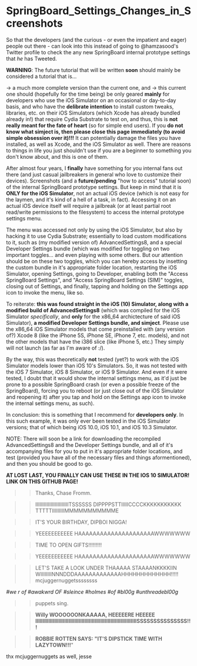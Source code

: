 # SpringBoard_Settings_Changes_in_Screenshots
So that the developers (and the curious - or even the impatient and eager) people out there - can look into this instead of going to @hamzasood's Twitter profile to check the any new SpringBoard internal prototype settings that *he* has Tweeted.

**WARNING**: The future tutorial that will be written **soon** should mainly be considered a tutorial that is...

→ a much more complete version than the current one, and
→ this current one should (hopefully for the time being) be only geared **mainly** for developers who use the iOS Simulator on an occasional or day-to-day basis, and who have the **delibrate intention** to install custom tweaks, libraries, etc. on their iOS Simulators (which Xcode has already bundled already in!) that require Cydia Substrate to test on, and thus, this is **not really meant for the fate of heart** (so for simple end users). If you **do not know what simject is, then please close this page immediately (to avoid simple obsession over it)!!!** It can potentially damage the files you have installed, as well as Xcode, and the iOS Simulator as well. There are reasons to things in life you just shouldn't use if you are a beginner to something you don't know about, and this is one of them.

After almost four years, I **finally** have something for you internal fans out there (and just casual jailbreakers in general who love to customize their devices). Screenshots (and a **future/pending** "how to access" tutorial soon) of the internal SpringBoard prototype settings. But keep in mind that it is **ONLY for the iOS Simulator**, not an actual iOS device (which is not easy for the laymen, and it's kind of a hell of a task, in fact). Accessing it on an actual iOS device itself will require a jailbreak (or at least partial root read/write permissions to the filesystem) to access the internal prototype settings menu.

The menu was accessed not only by using the iOS Simulator, but also by hacking it to use Cydia Substrate; essentially to load custom modifications to it, such as (my modified version of) AdvancedSettings8, and a special Developer Settings bundle (which was modified for toggling on two important toggles… and even playing with some others. But our attention should be on these two toggles, which you can hereby access by insetting the custom bundle in it's appropriate folder location, restarting the iOS Simulator, opening Settings, going to Developer, enabling both the "Access SpringBoard Settings", and "Access SpringBoard Settings (SIM)" toggles, closing out of Settings, and finally, tapping and holding on the Settings app icon to invoke the menu, like so.

To reiterate: **this was found straight in the iOS (10) Simulator, along with a modified build of AdvancedSettings8** (which was compiled for the iOS Simulator *specifically*, and **only** for the x86_64 archictecture of said iOS Simulator), **a modified Developer Settings bundle, and simject**. Please use the x86_64 iOS Simulator models that come preinstalled with (any version of?) Xcode 8 (like the iPhone 5S, iPhone SE, iPhone 7, etc. models), and not the other models that have the i386 slice (like iPhone 5, etc.) They simply will not launch (as far as I'm aware of :/).

By the way, this was theoretically **not** tested (yet?) to work with the iOS Simulator models lower than iOS 10's Simulators. So, it was not tested with the iOS 7 Simulator, iOS 8 Simulator, or iOS 9 Simulator. And even if it were tested, I doubt that it would show the internal settings menu, as it'd just be prone to a possible SpringBoard crash (or even a possible freeze of the SpringBoard), forcing you to reboot (or just close out of the iOS Simulator and reopening it) after you tap and hold on the Settings app icon to invoke the internal settings menu, as such).

In conclusion: this is something that I recommend for **developers only**. In this such example, it was only ever been tested in the iOS Simulator versions; that of which being iOS 10.0, iOS 10.1, and iOS 10.3 Simulator.

NOTE: There will soon be a link for downloading the recompiled AdvancedSettings8 and the Developer Settings bundle, and all of it's accompanying files for you to put in it's appropriate folder locations, and test (provided you have all of the necessary files and things aformentioned), and then you should be good to go.

**AT LOST LAST, YOU FINALLY CAN USE THESE IN THE IOS 10 SIMULATOR! LINK ON THIS GITHUB PAGE!**
    
>> Thanks, Chase Fromm.



>> IIIIIIIIIIIIIIIIIIIIIIIITSSSSSS DIPPPPSTTIIIIICCCCKKKKKKKKKKK TTTTTIIIIIIIIIMMMMMMMMMMME
    
>> IT'S YOUR BIRTHDAY, DIPBOI NIGGA!



>> YEEEEEEEEEEE HAAAAAAAAAAAAAAAAAAAAAWWWWWWW

>> TIME TO OPEN GIFTS!!!!!!!!!



>> YEEEEEEEEEEE HAAAAAAAAAAAAAAAAAAAAAWWWWWWW



>> LET'S TAKE A LOOK UNDER THAAAAA STAAAANKKKKIIN WIIIIIIIINNNDDDAAAAAAAAAAAAAHHHHHHHHHHHHH!!!!! mcjuggernuggetssssssss
      

*#we r of #awakwrd OF #sleince #holmes #of #bl00g #unthreadebl00g*
>> puppets sing.


>> **Willy WOOOOOONKAAAAA, HEEEEERE HEEEEE IIIIIIIIIIIIIIIIIIIIIIIIIIIIIIIIIIIIIIIIIIIIIIIIIIIIIIIIIIIIIIIIIIIIIISSSSSSSSSSSSSSS!!!**

>> **ROBBIE ROTTEN SAYS: "IT'S DIPSTICK TIME WITH LAZYTOWN!!!**"

thx mcjuggernuggets as well, jesse
